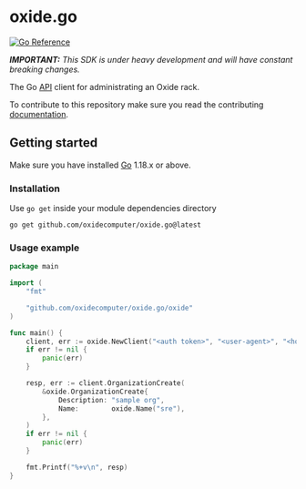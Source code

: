 # oxide.go

[![Go Reference](https://pkg.go.dev/badge/github.com/oxidecomputer/oxide.go.svg)](https://pkg.go.dev/github.com/oxidecomputer/oxide.go)

_**IMPORTANT:** This SDK is under heavy development and will have constant breaking changes._

The Go [API](https://docs.oxide.computer) client for administrating an Oxide rack.

To contribute to this repository make sure you read the contributing [documentation](./CONTRIBUTING.md).

## Getting started

Make sure you have installed [Go](https://go.dev/dl/) 1.18.x or above.

### Installation

Use `go get` inside your module dependencies directory

```console
go get github.com/oxidecomputer/oxide.go@latest
```

### Usage example

```Go
package main

import (
	"fmt"

	"github.com/oxidecomputer/oxide.go/oxide"
)

func main() {
	client, err := oxide.NewClient("<auth token>", "<user-agent>", "<host>")
	if err != nil {
		panic(err)
	}

	resp, err := client.OrganizationCreate(
		&oxide.OrganizationCreate{
			Description: "sample org",
			Name:        oxide.Name("sre"),
		},
	)
	if err != nil {
		panic(err)
	}

	fmt.Printf("%+v\n", resp)
}
```
